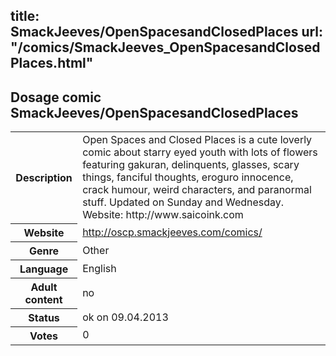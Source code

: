 title: SmackJeeves/OpenSpacesandClosedPlaces
url: "/comics/SmackJeeves_OpenSpacesandClosedPlaces.html"
---
Dosage comic SmackJeeves/OpenSpacesandClosedPlaces
-----------------------------------------

<table class="comicinfo">
<tr>
<th>Description</th><td>Open Spaces and Closed Places is a cute loverly comic about starry eyed youth with lots of flowers featuring gakuran, delinquents, glasses, scary things, fanciful thoughts, eroguro innocence, crack humour, weird characters, and paranormal stuff. Updated on Sunday and Wednesday. Website: http://www.saicoink.com</td>
</tr>
<tr>
<th>Website</th><td><a href="http://oscp.smackjeeves.com/comics/">http://oscp.smackjeeves.com/comics/</a></td>
</tr>
<tr>
<th>Genre</th><td>Other</td>
</tr>
<tr>
<th>Language</th><td>English</td>
</tr>
<tr>
<th>Adult content</th><td>no</td>
</tr>
<tr>
<th>Status</th><td>ok on 09.04.2013</td>
</tr>
<tr>
<th>Votes</th><td>0</div></td>
</tr>
</table>
